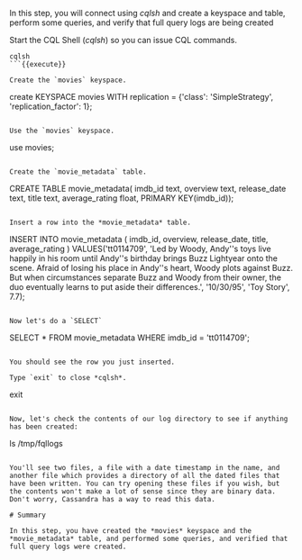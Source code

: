 In this step, you will connect using *cqlsh* and create a keyspace and table, perform some queries, and verify that full query logs are being created

Start the CQL Shell (*cqlsh*) so you can issue CQL commands.

```
cqlsh
```{{execute}}

Create the `movies` keyspace.

```
create KEYSPACE movies WITH replication = {'class': 'SimpleStrategy', 'replication_factor': 1};
```{{execute}}

Use the `movies` keyspace.

```
use movies;
```{{execute}}

Create the `movie_metadata` table.

```
CREATE TABLE movie_metadata(
  imdb_id        text,
  overview       text,
  release_date   text,
  title          text,
  average_rating float,
  PRIMARY KEY(imdb_id));
```{{execute}}

Insert a row into the *movie_metadata* table.
```
INSERT INTO movie_metadata (
  imdb_id, overview, release_date, title, average_rating
) VALUES('tt0114709', 'Led by Woody, Andy''s toys live happily in his room until Andy''s birthday brings Buzz Lightyear onto the scene. Afraid of losing his place in Andy''s heart, Woody plots against Buzz. But when circumstances separate Buzz and Woody from their owner, the duo eventually learns to put aside their differences.', '10/30/95', 'Toy Story', 7.7);
```{{execute}}

Now let's do a `SELECT`

```
SELECT * FROM movie_metadata WHERE imdb_id = 'tt0114709';
```{{execute}}

You should see the row you just inserted.

Type `exit` to close *cqlsh*.
```
exit
```{{execute}}

Now, let's check the contents of our log directory to see if anything has been created:

```
ls /tmp/fqllogs
```{{execute}}

You'll see two files, a file with a date timestamp in the name, and another file which provides a directory of all the dated files that have been written. You can try opening these files if you wish, but the contents won't make a lot of sense since they are binary data. Don't worry, Cassandra has a way to read this data.

# Summary

In this step, you have created the *movies* keyspace and the *movie_metadata* table, and performed some queries, and verified that full query logs were created.